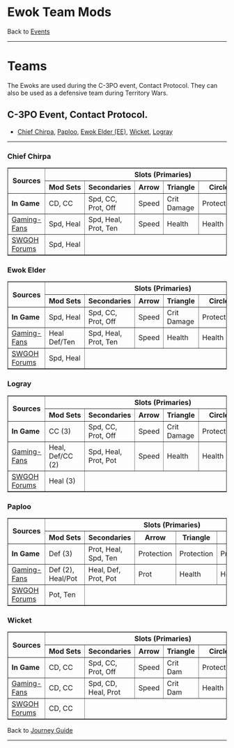 # Ewok Team Mods

Back to [Events](../README.md)

---

# Teams

The Ewoks are used during the C-3PO event, Contact Protocol. They can also be 
used as a defensive team during Territory Wars.

## C-3PO Event, Contact Protocol.

- [Chief Chirpa](#chief-chirpa), [Paploo](#paploo), [Ewok Elder (EE)](#ewok-elder),
  [Wicket](#wicket), [Logray](#logray)

---

### Chief Chirpa

<table border=1>
  <thead>
    <tr>
      <th rowspan=2> Sources </th>
      <th colspan=6> Slots (Primaries) </th>
     </tr>
    <tr>
      <th style="white-space:nowrap;"> Mod Sets </th>
      <th> Secondaries</th>
      <th> Arrow </th>
      <th> Triangle </th>
      <th> Circle </th>
      <th> Plus </th>
     </tr>
    </thead>
    <tbody>
      <tr>
        <td> <b>In Game</b> </td>
        <td> CD, CC </td>
        <td> Spd, CC, Prot, Off </td>
        <td> Speed </td>
        <td> Crit Damage </td>
        <td> Protection </td>
        <td> Protection </td>
       </tr>
      <tr>
        <td> <a href="https://gaming-fans.com/star-wars-goh/mods/">Gaming-Fans</a></td>
        <td> Spd, Heal </td>
        <td> Spd, Heal, Prot, Ten </td>
        <td> Speed </td>
        <td> Health </td>
        <td> Health </td>
        <td> Health </td>
       </tr>
      <tr>
        <td> <a href="https://forums.galaxy-of-heroes.starwars.ea.com/discussion/191452/modding-ewoks-for-c3po-event">SWGOH Forums</a></td>
        <td> Spd, Heal </td>
       </tr>
  </tbody>
</table>

### Ewok Elder

<table border=1>
  <thead>
    <tr>
      <th rowspan=2> Sources </th>
      <th colspan=6> Slots (Primaries) </th>
     </tr>
    <tr>
      <th style="white-space:nowrap;"> Mod Sets </th>
      <th> Secondaries</th>
      <th> Arrow </th>
      <th> Triangle </th>
      <th> Circle </th>
      <th> Plus </th>
     </tr>
    </thead>
    <tbody>
      <tr>
        <td> <b>In Game</b> </td>
        <td> Spd, Heal </td>
        <td> Spd, CC, Prot, Off </td>
        <td> Speed </td>
        <td> Crit Damage </td>
        <td> Protection </td>
        <td> Protection </td>
       </tr>
      <tr>
        <td> <a href="https://gaming-fans.com/star-wars-goh/mods/">Gaming-Fans</a></td>
        <td> Heal Def/Ten </td>
        <td> Spd, Heal, Prot, Ten </td>
        <td> Speed </td>
        <td> Health </td>
        <td> Health </td>
        <td> Health </td>
       </tr>
      <tr>
        <td> <a href="https://forums.galaxy-of-heroes.starwars.ea.com/discussion/191452/modding-ewoks-for-c3po-event">SWGOH Forums</a></td>
        <td> Spd, Heal </td>
       </tr>
  </tbody>
</table>

### Logray

<table border=1>
  <thead>
    <tr>
      <th rowspan=2> Sources </th>
      <th colspan=6> Slots (Primaries) </th>
     </tr>
    <tr>
      <th style="white-space:nowrap;"> Mod Sets </th>
      <th> Secondaries</th>
      <th> Arrow </th>
      <th> Triangle </th>
      <th> Circle </th>
      <th> Plus </th>
     </tr>
    </thead>
    <tbody>
      <tr>
        <td> <b>In Game</b> </td>
        <td> CC (3) </td>
        <td> Spd, CC, Prot, Off </td>
        <td> Speed </td>
        <td> Crit Damage </td>
        <td> Protection </td>
        <td> Protection </td>
       </tr>
      <tr>
        <td> <a href="https://gaming-fans.com/star-wars-goh/mods/">Gaming-Fans</a></td>
        <td> Heal, Def/CC (2) </td>
        <td> Spd, Heal, Prot, Pot </td>
        <td> Speed </td>
        <td> Health </td>
        <td> Health </td>
        <td> Health </td>
       </tr>
      <tr>
        <td> <a href="https://forums.galaxy-of-heroes.starwars.ea.com/discussion/191452/modding-ewoks-for-c3po-event">SWGOH Forums</a></td>
        <td> Heal (3) </td>
       </tr>
  </tbody>
</table>

### Paploo

<table border=1>
  <thead>
    <tr>
      <th rowspan=2> Sources </th>
      <th colspan=6> Slots (Primaries) </th>
     </tr>
    <tr>
      <th style="white-space:nowrap;"> Mod Sets </th>
      <th> Secondaries</th>
      <th> Arrow </th>
      <th> Triangle </th>
      <th> Circle </th>
      <th> Plus </th>
     </tr>
    </thead>
    <tbody>
      <tr>
        <td> <b>In Game</b> </td>
        <td> Def (3) </td>
        <td> Prot, Heal, Spd, Ten </td>
        <td> Protection </td>
        <td> Protection </td>
        <td> Protection </td>
        <td> Protection </td>
       </tr>
      <tr>
        <td> <a href="https://gaming-fans.com/star-wars-goh/mods/">Gaming-Fans</a></td>
        <td> Def (2), Heal/Pot </td>
        <td> Heal, Def, Prot, Pot </td>
        <td> Prot </td>
        <td> Health </td>
        <td> Health </td>
        <td> Def </td>
       </tr>
      <tr>
        <td> <a href="https://forums.galaxy-of-heroes.starwars.ea.com/discussion/191452/modding-ewoks-for-c3po-event">SWGOH Forums</a></td>
        <td> Pot, Ten </td>
       </tr>
  </tbody>
</table>

### Wicket

<table border=1>
  <thead>
    <tr>
      <th rowspan=2> Sources </th>
      <th colspan=6> Slots (Primaries) </th>
     </tr>
    <tr>
      <th style="white-space:nowrap;"> Mod Sets </th>
      <th> Secondaries</th>
      <th> Arrow </th>
      <th> Triangle </th>
      <th> Circle </th>
      <th> Plus </th>
     </tr>
    </thead>
    <tbody>
      <tr>
        <td> <b>In Game</b> </td>
        <td> CD, CC </td>
        <td> Spd, CC, Prot, Off </td>
        <td> Speed </td>
        <td> Crit Dam </td>
        <td> Protection </td>
        <td> Protection </td>
       </tr>
      <tr>
        <td> <a href="https://gaming-fans.com/star-wars-goh/mods/">Gaming-Fans</a></td>
        <td> CD, CC </td>
        <td> Spd, CD, Heal, Prot </td>
        <td> Speed </td>
        <td> Crit Dam </td>
        <td> Health </td>
        <td> Health </td>
       </tr>
      <tr>
        <td> <a href="https://forums.galaxy-of-heroes.starwars.ea.com/discussion/191452/modding-ewoks-for-c3po-event">SWGOH Forums</a></td>
        <td> CD, CC </td>
       </tr>
  </tbody>
</table>

Back to [Journey Guide](../Events/Journeys.md)

---